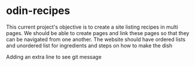 # odin-recipes

This current project's objective is to create a site listing recipes in multi pages.
We should be able to create pages and link these pages so that they can be navigated from one another.
The website should have ordered lists and unordered list for ingredients and steps on how to make the dish

Adding an extra line to see git message